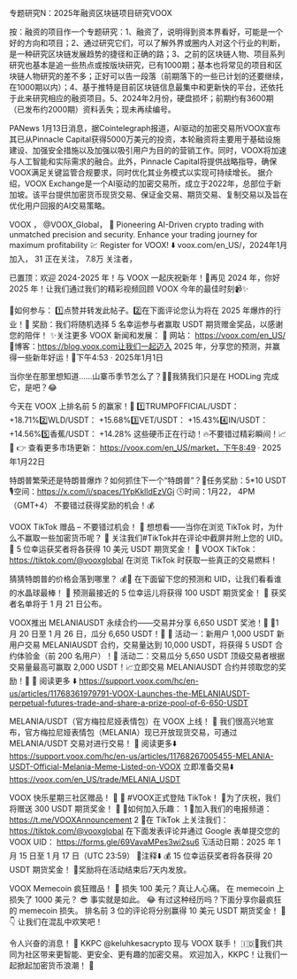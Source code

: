 专题研究N：2025年融资区块链项目研究VOOX

按：融资的项目作一个专题研究：1、融资了，说明得到资本界看好，可能是一个好的方向和项目；2、通过研究它们，可以了解外界或圈内人对这个行业的判断，是一种研究区块链发展趋势的捷径和正确的路；3、之前的区块链人物、项目系列研究也基本是追一些热点或按版块研究，已有1000期；基本也将常见的项目和区块链人物研究的差不多；正好可以告一段落（前期落下的一些已计划的还要继续，在1000期以内）；4、基于推特是目前区块链信息最集中和更新快的平台，还依托于此来研究相应的融资项目。5、2024年2月份，硬盘损坏；前期约有3600期（已发布约2000期）资料丢失；现未再续编号。

PANews 1月13日消息，据Cointelegraph报道，AI驱动的加密交易所VOOX宣布其已从Pinnacle Capital获得5000万美元的投资，本轮融资将主要用于基础设施建设、加强安全措施以及加强以吸引用户为目的的营销工作。同时，VOOX将加速与人工智能和实际需求的融合。此外，Pinnacle Capital将提供战略指导，确保VOOX满足关键监管合规要求，同时优化其业务模式以实现可持续增长。
据介绍，VOOX Exchange是一个AI驱动的加密交易所，成立于2022年，总部位于新加坡。该平台提供加密货币现货交易、保证金交易、期货交易、复制交易以及旨在优化用户回报的AI交易策略。

VOOX
，
@VOOX_Global，
🚀 Pioneering AI-Driven crypto trading with unmatched precision and security. Enhance your trading journey for maximum profitability 💹 Register for VOOX! ⬇️
voox.com/en_US/，2024年1月 加入，
31 正在关注，
7.8万 关注者，


已置顶：欢迎 2024-2025 年！与 VOOX 一起庆祝新年！🥂再见 2024 年，你好 2025 年！让我们通过我们的精彩视频回顾 VOOX 今年的最佳时刻📹✨

🎁如何参与：
1️⃣点赞并转发此帖子。2️⃣在下面评论您认为将在 2025 年爆炸的行业！💸 奖励：我们将随机选择 5 名幸运参与者赢取 USDT 期货赠金奖品，以感谢您的陪伴！ ✨关注更多 VOOX 新闻和发展：
🔗 网站： https://voox.com/en_US/
📝博客：https://blog.voox.com让我们一起迈入 2025 年，分享您的预测，并赢得一些新年好运！🥳下午4:53 · 2025年1月1日

当你坐在那里想知道......山寨币季节怎么了？🤔🚿我猜我们只是在 HODLing 完成它，是吧？😂 

今天在 VOOX 上排名前 5 的赢家！🚀
1️⃣TRUMPOFFICIAL/USDT： +18.71%2️⃣WLD/USDT： +15.68%3️⃣VET/USDT： +15.43%4️⃣IN/USDT： +14.56%5️⃣香蕉/USDT： +14.28%
这些硬币正在行动！🔥不要错过精彩瞬间！📈💸
👉 查看更多市场更新： https://voox.com/en_US/market，下午8:49 · 2025年1月22日

特朗普繁荣还是特朗普爆炸？如何抓住下一个“特朗普”？🚨任务奖励：5*10 USDT🎙️空间：https://x.com/i/spaces/1YpKklldEzVGj
🕓时间：1月22， 4PM （GMT+4）
不要错过获得奖励的机会！💰

VOOX TikTok 赠品 – 不要错过机会！ 🚀
想想看——当你在浏览 TikTok 时，为什么不赢取一些加密货币呢？ 🚀
关注我们#TikTok并在评论中截屏并附上您的 UID。 📸 5 位幸运获奖者将各获得 10 美元 USDT 期货奖金！ 💸 
VOOX TikTok： https://tiktok.com/@vooxglobal
在浏览 TikTok 时获取一些真正的交易燃料！

猜猜特朗普的价格会落到哪里？ 💰🤔
在下面留下您的预测和 UID，让我们看看谁的水晶球最棒！ 🔮
预测最接近的 5 位幸运儿将获得 100 USDT 期货奖金！ 💸
获奖者名单将于 1 月 21 日公布。

VOOX推出 MELANIAUSDT 永续合约——交易并分享 6,650 USDT 奖池！🚨
📆1 月 20 日至 1 月 26 日，瓜分 6,650 USDT！💸
🎉 活动一：新用户 1,000 USDT
新用户交易 MELANIAUSDT 合约，交易量达到 10,000 USDT，将获得 5 USDT 合约体验金（前 200 名用户）！🎉 活动二：交易瓜分 5,650 USDT
顶级交易者根据交易量最高可赢取 2,000 USDT！📈立即交易 MELANIAUSDT 合约并领取您的奖励！🎯
🔗 阅读更多 ⬇️
https://support.voox.com/hc/en-us/articles/11768361979791-VOOX-Launches-the-MELANIAUSDT-perpetual-futures-trade-and-share-a-prize-pool-of-6-650-USDT

MELANIA/USDT（官方梅拉尼娅表情包）在 VOOX 上线！ 🚨
我们很高兴地宣布，官方梅拉尼娅表情包（MELANIA）现已开放现货交易，可通过 MELANIA/USDT 交易对进行交易！ 🚀
阅读更多⬇️
https://support.voox.com/hc/en-us/articles/11768267005455-MELANIA-USDT-Official-Melania-Meme-Listed-on-VOOX
立即准备交易⬇️
https://voox.com/en_US/trade/MELANIA_USDT

VOOX 快乐星期三社区赠品！ 🎉
🚨 #VOOX正式登陆 TikTok！ 🚨为了庆祝，我们将赠送 300 USDT 期货奖金！ 🎁
🦆如何加入乐趣：
1 ⃣加入我们的电报频道： https://t.me/VOOXAnnouncement
2 ⃣在 TikTok 上关注我们： https://tiktok.com/@vooxglobal
在下面发表评论并通过 Google 表单提交您的 VOOX UID： https://forms.gle/69VavaMPes3wi2su6
🗓活动日期：2025 年 1 月 15 日至 1 月 17 日（UTC 23:59）
🎯注释⬇️
💰 15 位幸运获奖者将各获得 20 USDT 期货奖金！
📩奖励将在活动结束后7天内发放。

VOOX Memecoin 疯狂赠品！ 🚀
损失 100 美元？真让人心痛。
在 memecoin 上损失了 1000 美元？ 😎
事实就是如此。 😂
有过这种经历吗？下面分享你最疯狂的 memecoin 损失。
排名前 3 位的评论将分别赢得 10 美元 USDT 期货奖金！ 💸👇
让我们在混乱中欢笑吧！

令人兴奋的消息！ 🚀
KKPC 
@keluhkesacrypto
现与 VOOX 联手！ 🇮🇩🎉我们共同为社区带来更智能、更安全、更有趣的加密交易。
欢迎加入，KKPC！让我们一起掀起加密货币浪潮！ 🌊